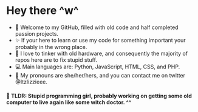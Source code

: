 #    Hey there ^w^

* 👋 Welcome to my GitHub, filled with old code and half completed passion projects. 
* ✨ If your here to learn or use my code for something important your probably in the wrong place.
* 🔧 I love to tinker with old hardware, and consequently the majority of repos here are to fix stupid stuff. 
* 💻 Main languages are: Python, JavaScript, HTML, CSS, and PHP.
* 🌈 My pronouns are she/her/hers, and you can contact me on twitter @Itzlizzieee.

#### 💬 TLDR: Stupid programming girl, probably working on getting some old computer to live again like some witch doctor. ^^


